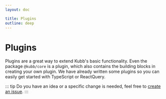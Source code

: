 ```yaml
---
layout: doc

title: Plugins
outline: deep
---
```


# Plugins

Plugins are a great way to extend Kubb's basic functionality. Even the package `@kubb/core` is a plugin, which also contains the building blocks in creating your own plugin. We have already written some plugins so you can easily get started with TypeScript or ReactQuery.

::: tip
Do you have an idea or a specific change is needed, feel free to <a href="https://github.com/kubb-project/kubb/issues/new/choose">create an issue</a>.
:::
